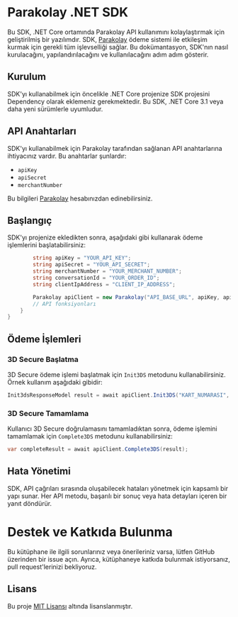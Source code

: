 
# Parakolay .NET SDK

Bu SDK, .NET Core ortamında Parakolay API kullanımını kolaylaştırmak için geliştirilmiş bir yazılımdır. SDK, [Parakolay](https://www.parakolay.com) ödeme sistemi ile etkileşim kurmak için gerekli tüm işlevselliği sağlar. Bu dokümantasyon, SDK'nın nasıl kurulacağını, yapılandırılacağını ve kullanılacağını adım adım gösterir.

## Kurulum

SDK'yı kullanabilmek için öncelikle .NET Core projenize SDK projesini Dependency olarak eklemeniz gerekmektedir. Bu SDK, .NET Core 3.1 veya daha yeni sürümlerle uyumludur.

## API Anahtarları

SDK'yı kullanabilmek için Parakolay tarafından sağlanan API anahtarlarına ihtiyacınız vardır. Bu anahtarlar şunlardır:

- `apiKey`
- `apiSecret`
- `merchantNumber`

Bu bilgileri [Parakolay](https://www.parakolay.com) hesabınızdan edinebilirsiniz.

## Başlangıç

SDK'yı projenize ekledikten sonra, aşağıdaki gibi kullanarak ödeme işlemlerini başlatabilirsiniz:

```csharp
        string apiKey = "YOUR_API_KEY";
        string apiSecret = "YOUR_API_SECRET";
        string merchantNumber = "YOUR_MERCHANT_NUMBER";
        string conversationId = "YOUR_ORDER_ID";
        string clientIpAddress = "CLIENT_IP_ADDRESS";

        Parakolay apiClient = new Parakolay("API_BASE_URL", apiKey, apiSecret, merchantNumber, "CONVERSATION_ID", "CLIENT_IP");
        // API fonksiyonları
    }
}
```

## Ödeme İşlemleri

### 3D Secure Başlatma

3D Secure ödeme işlemi başlatmak için `Init3DS` metodunu kullanabilirsiniz. Örnek kullanım aşağıdaki gibidir:

```csharp
Init3dsResponseModel result = await apiClient.Init3DS("KART_NUMARASI", "KART_SAHIBI_ADI", "SKT_AY", "SKT_YIL", "CVV", miktar, puanMiktarı, "CALLBACK_URL");
```

### 3D Secure Tamamlama

Kullanıcı 3D Secure doğrulamasını tamamladıktan sonra, ödeme işlemini tamamlamak için `Complete3DS` metodunu kullanabilirsiniz:

```csharp
var completeResult = await apiClient.Complete3DS(result);
```

## Hata Yönetimi

SDK, API çağrıları sırasında oluşabilecek hataları yönetmek için kapsamlı bir yapı sunar. Her API metodu, başarılı bir sonuç veya hata detayları içeren bir yanıt döndürür.

# Destek ve Katkıda Bulunma

Bu kütüphane ile ilgili sorunlarınız veya önerileriniz varsa, lütfen GitHub üzerinden bir issue açın. Ayrıca, kütüphaneye katkıda bulunmak istiyorsanız, pull request'lerinizi bekliyoruz.

## Lisans

Bu proje [MIT Lisansı](LICENSE) altında lisanslanmıştır.